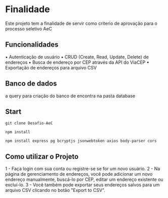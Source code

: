 # Finalidade
Este projeto tem a finalidade de servir como criterio de aprovação para o processo seletivo AeC

## Funcionalidades
• Autenticação de usuário
• CRUD (Create, Read, Update, Delete) de endereços
• Busca de endereço por CEP através da API do ViaCEP
• Exportação de endereços para arquivo CSV

## Banco de dados
a query para criação do banco de encontra na pasta database

## Start
```
git clone Desafio-AeC
```
```
npm install

```
```
npm install express pg bcryptjs jsonwebtoken axios body-parser cors
```


## Como utilizar o Projeto
1 - Faça login com sua conta ou registre-se se for um novo usuário.
2 - Na página de gerenciamento de endereços, você pode adicionar um novo endereço manualmente, buscá-lo por CEP, editar um endereço existente ou excluí-lo.
3 - Você também pode exportar seus endereços salvos para um arquivo CSV clicando no botão "Export to CSV".
